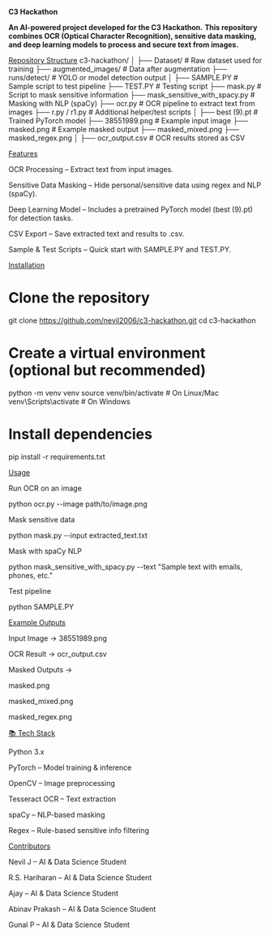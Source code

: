 **C3 Hackathon** 

**An AI-powered project developed for the C3 Hackathon.**
**This repository combines OCR (Optical Character Recognition), sensitive data masking, and deep learning models to process and secure text from images.**

<u> Repository Structure</u>
c3-hackathon/
│
├── Dataset/                      # Raw dataset used for training
├── augmented_images/             # Data after augmentation
├── runs/detect/                  # YOLO or model detection output
│
├── SAMPLE.PY                     # Sample script to test pipeline
├── TEST.PY                       # Testing script
├── mask.py                       # Script to mask sensitive information
├── mask_sensitive_with_spacy.py  # Masking with NLP (spaCy)
├── ocr.py                        # OCR pipeline to extract text from images
├── r.py / r1.py                  # Additional helper/test scripts
│
├── best (9).pt                   # Trained PyTorch model
├── 38551989.png                  # Example input image
├── masked.png                    # Example masked output
├── masked_mixed.png
├── masked_regex.png
│
├── ocr_output.csv                # OCR results stored as CSV

<u> Features</u>

 OCR Processing – Extract text from input images.

 Sensitive Data Masking – Hide personal/sensitive data using regex and NLP (spaCy).

 Deep Learning Model – Includes a pretrained PyTorch model (best (9).pt) for detection tasks.

 CSV Export – Save extracted text and results to .csv.

 Sample & Test Scripts – Quick start with SAMPLE.PY and TEST.PY.

<u> Installation</u>
# Clone the repository
git clone https://github.com/nevil2006/c3-hackathon.git
cd c3-hackathon

# Create a virtual environment (optional but recommended)
python -m venv venv
source venv/bin/activate   # On Linux/Mac
venv\Scripts\activate      # On Windows

# Install dependencies
pip install -r requirements.txt

<u> Usage</u>

Run OCR on an image

python ocr.py --image path/to/image.png


Mask sensitive data

python mask.py --input extracted_text.txt


Mask with spaCy NLP

python mask_sensitive_with_spacy.py --text "Sample text with emails, phones, etc."


Test pipeline

python SAMPLE.PY

<u> Example Outputs</u>

Input Image → 38551989.png

OCR Result → ocr_output.csv

Masked Outputs →

masked.png

masked_mixed.png

masked_regex.png

<u>📚 Tech Stack</u>

Python 3.x

PyTorch – Model training & inference

OpenCV – Image preprocessing

Tesseract OCR – Text extraction

spaCy – NLP-based masking

Regex – Rule-based sensitive info filtering

<u>Contributors</u>

Nevil J – AI & Data Science Student

R.S. Hariharan – AI & Data Science Student

Ajay – AI & Data Science Student

Abinav Prakash – AI & Data Science Student

Gunal P – AI & Data Science Student
